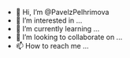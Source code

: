 - 👋 Hi, I’m @PavelzPelhrimova
- 👀 I’m interested in ...
- 🌱 I’m currently learning ...
- 💞️ I’m looking to collaborate on ...
- 📫 How to reach me ...

<!---
PavelzPelhrimova/PavelzPelhrimova is a ✨ special ✨ repository because its `README.md` (this file) appears on your GitHub profile.
You can click the Preview link to take a look at your changes.
--->
